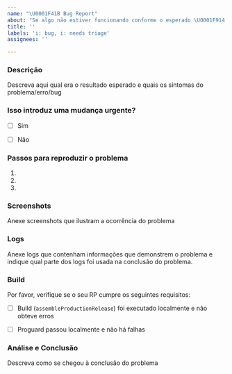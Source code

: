 ```yaml
---
name: "\U0001F41B Bug Report"
about: "Se algo não estiver funcionando conforme o esperado \U0001F914."
title: ''
labels: 'i: bug, i: needs triage'
assignees: ''

---
```


### Descrição
Descreva aqui qual era o resultado esperado e quais os sintomas do problema/erro/bug


### Isso introduz uma mudança urgente?
- [ ] Sim
- [ ] Não


### Passos para reproduzir o problema
1.
2.
3.


### Screenshots
Anexe screenshots que ilustram a ocorrência do problema


### Logs
Anexe logs que contenham informações que demonstrem o problema e indique qual parte dos logs foi usada na conclusão do problema.


### Build
Por favor, verifique se o seu RP cumpre os seguintes requisitos:

- [ ] Build (`assembleProductionRelease`) foi executado localmente e não obteve erros
- [ ] Proguard passou localmente e não há falhas


### Análise e Conclusão
Descreva como se chegou à conclusão do problema
